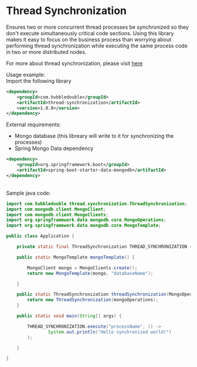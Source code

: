 # Thread Synchronization
Ensures two or more concurrent thread processes be synchronized so they don't execute simultaneously critical code sections. Using this library makes it easy to focus on the business process than worrying about performing thread synchronization while executing the same process code in two or more distributed nodes.  
  
For more about thread synchronization, please visit [here](https://en.wikipedia.org/wiki/Synchronization_(computer_science)#Thread_or_process_synchronization)  
   
     
Usage example:  
Import the following library
```xml
<dependency>
	<groupId>com.hubbledouble</groupId>
	<artifactId>thread-synchronization</artifactId>
	<version>1.0.0</version>
</dependency>
```
  

External requirements:
- Mongo database (this libreary will write to it for synchronizing the processes)
- Spring Mongo Data dependency
```xml
<dependency>
	<groupId>org.springframework.boot</groupId>
	<artifactId>spring-boot-starter-data-mongodb</artifactId>
</dependency>
```
  
&nbsp;  
Sample java code:  
```java
import com.hubbledouble.thread.synchronization.ThreadSynchronization;
import com.mongodb.client.MongoClient;
import com.mongodb.client.MongoClients;
import org.springframework.data.mongodb.core.MongoOperations;
import org.springframework.data.mongodb.core.MongoTemplate;

public class Application {

    private static final ThreadSynchronization THREAD_SYNCHRONIZATION = threadSynchronization(mongoTemplate());

    public static MongoTemplate mongoTemplate() {

        MongoClient mongo = MongoClients.create();
        return new MongoTemplate(mongo, "databaseName");

    }

    public static ThreadSynchronization threadSynchronization(MongoOperations mongoOperations) {
        return new ThreadSynchronization(mongoOperations);
    }

    public static void main(String[] args) {

        THREAD_SYNCHRONIZATION.execute("processName", () ->
                System.out.println("Hello synchronized world!")
        );

    }

}
```
